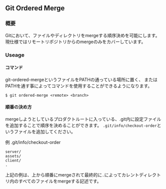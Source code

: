 ## Git Ordered Merge

### 概要
Gitにおいて、ファイルやディレクトリをmergeする順序決めを可能にします。
現仕様ではリモートリポジトリからのmergeのみをカバーしています。

### Useage

#### コマンド
git-ordered-mergeというファイルをPATHの通っている場所に置く、
またはPATHを通す事によってコマンドを使用することができるようになります。
```
$ git ordered-merge <remote> <branch> 
```

#### 順番の決め方

mergeしようとしているプロダクトルートに入っている、.git内に設定ファイルを追加することで順序を決めることができます。
`.git/info/checkout-order`というファイルを追加してください。

例
.git/info/checkout-order
```
server/
assets/
client/
.
```

上記の例は、上から順番にmergeされて最終的に`.`によってカレントディレクトリ内のすべてのファイルをmergeする記述です。
